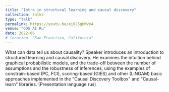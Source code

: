 ```yaml
---
title: "Intro in structural learning and causal discovery"
collection: talks
type: "Talk"
permalink: https://youtu.be/ei0J5gHWVy4
venue: "ODS AI Ru"
date: 2022-06
# location: "San Francisco, California"
---
```


What can data tell us about causality? Speaker introduces an introduction to structured learning and causal discovery. He examines the intuition behind graphical probabilistic models, and the trade-off between the number of assumptions and the robustness of inferences, using the examples of constrain-based (PC, FCI), scoring-based (GIES) and other (LiNGAM) basic approaches implemented in the "Causal Discovery Toolbox" and "Causal-learn" libraries. (Presentation language rus)

